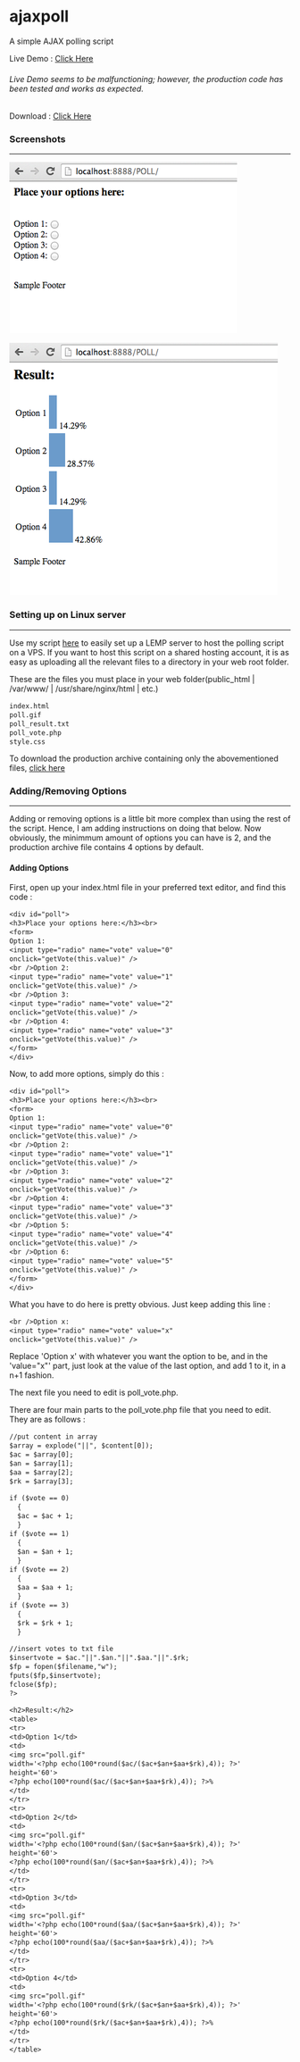 ajaxpoll
========

A simple AJAX polling script

Live Demo : [Click Here](http://dhamaniasad.github.io/ajaxpoll/)

###### Live Demo seems to be malfunctioning; however, the production code has been tested and works as expected.

Download : [Click Here](https://github.com/dhamaniasad/ajaxpoll/archive/production.zip)

### Screenshots
***
![Polling Screen](screenshot1.png)

![Result Screen](screenshot.png)

### Setting up on Linux server
***
Use my script [here](https://github.com/dhamaniasad/lowendscript) to easily set up a LEMP server to host the polling script on a VPS. If you want to host this script on a shared hosting account, it is as easy as uploading all the relevant files to a directory in your web root folder.

These are the files you must place in your web folder(public_html | /var/www/ | /usr/share/nginx/html | etc.)

```
index.html
poll.gif
poll_result.txt
poll_vote.php
style.css
```
To download the production archive containing only the abovementioned files, [click here](https://github.com/dhamaniasad/ajaxpoll/archive/production.zip)

### Adding/Removing Options
***
Adding or removing options is a little bit more complex than using the rest of the script. Hence, I am adding instructions on doing that below. Now obviously, the minimmum amount of options you can have is 2, and the production archive file contains 4 options by default. 

#### Adding Options
First, open up your index.html file in your preferred text editor, and find this code :
```
<div id="poll">
<h3>Place your options here:</h3><br>
<form>
Option 1:
<input type="radio" name="vote" value="0" onclick="getVote(this.value)" />
<br />Option 2:
<input type="radio" name="vote" value="1" onclick="getVote(this.value)" />
<br />Option 3:
<input type="radio" name="vote" value="2" onclick="getVote(this.value)" />
<br />Option 4:
<input type="radio" name="vote" value="3" onclick="getVote(this.value)" />
</form>
</div>
```
Now, to add more options, simply do this : 
```
<div id="poll">
<h3>Place your options here:</h3><br>
<form>
Option 1:
<input type="radio" name="vote" value="0" onclick="getVote(this.value)" />
<br />Option 2:
<input type="radio" name="vote" value="1" onclick="getVote(this.value)" />
<br />Option 3:
<input type="radio" name="vote" value="2" onclick="getVote(this.value)" />
<br />Option 4:
<input type="radio" name="vote" value="3" onclick="getVote(this.value)" />
<br />Option 5:
<input type="radio" name="vote" value="4" onclick="getVote(this.value)" />
<br />Option 6:
<input type="radio" name="vote" value="5" onclick="getVote(this.value)" />
</form>
</div>
```

What you have to do here is pretty obvious. Just keep adding this line : 
```
<br />Option x:
<input type="radio" name="vote" value="x" onclick="getVote(this.value)" />
```
Replace 'Option x' with whatever you want the option to be, and in the 'value="x"' part, just look at the value of the last option, and add 1 to it, in a n+1 fashion.

The next file you need to edit is poll_vote.php.

There are four main parts to the poll_vote.php file that you need to edit. They are as follows : 

```
//put content in array
$array = explode("||", $content[0]);
$ac = $array[0];
$an = $array[1];
$aa = $array[2];
$rk = $array[3];
```

```
if ($vote == 0)
  {
  $ac = $ac + 1;
  }
if ($vote == 1)
  {
  $an = $an + 1;
  }
if ($vote == 2)
  {
  $aa = $aa + 1;
  }
if ($vote == 3)
  {
  $rk = $rk + 1;
  }
```

```
//insert votes to txt file
$insertvote = $ac."||".$an."||".$aa."||".$rk;
$fp = fopen($filename,"w");
fputs($fp,$insertvote);
fclose($fp);
?>
```

```
<h2>Result:</h2>
<table>
<tr>
<td>Option 1</td>
<td>
<img src="poll.gif"
width='<?php echo(100*round($ac/($ac+$an+$aa+$rk),4)); ?>'
height='60'>
<?php echo(100*round($ac/($ac+$an+$aa+$rk),4)); ?>%
</td>
</tr>
<tr>
<td>Option 2</td>
<td>
<img src="poll.gif"
width='<?php echo(100*round($an/($ac+$an+$aa+$rk),4)); ?>'
height='60'>
<?php echo(100*round($an/($ac+$an+$aa+$rk),4)); ?>%
</td>
</tr>
<tr>
<td>Option 3</td>
<td>
<img src="poll.gif"
width='<?php echo(100*round($aa/($ac+$an+$aa+$rk),4)); ?>'
height='60'>
<?php echo(100*round($aa/($ac+$an+$aa+$rk),4)); ?>%
</td>
</tr>
<tr>
<td>Option 4</td>
<td>
<img src="poll.gif"
width='<?php echo(100*round($rk/($ac+$an+$aa+$rk),4)); ?>'
height='60'>
<?php echo(100*round($rk/($ac+$an+$aa+$rk),4)); ?>%
</td>
</tr>
</table>
```

